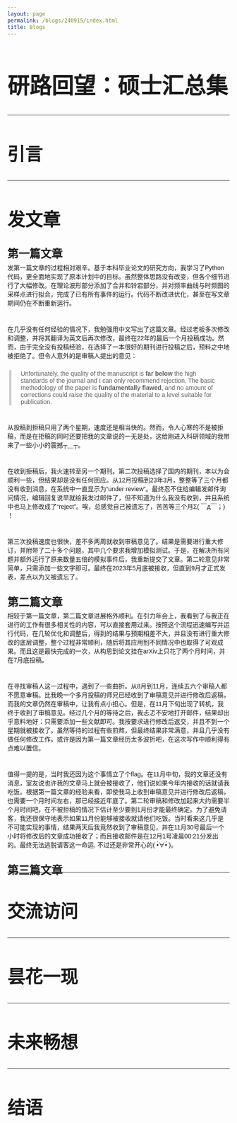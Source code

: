 ```yaml
---
layout: page
permalink: /blogs/240915/index.html
title: Blogs
---
```


<style>
  /* 定义两种字体 */
  @font-face {
    font-family: 'TitleFont';  /* 标题字体 */
    src: url('/assets/fonts/SMILEYSANS.TTF') format('truetype');
  }

  @font-face {
    font-family: 'BodyFont';  /* 正文字体 */
    src: url('/assets/fonts/DENG.TTF') format('truetype');
  }

  

  /* 正文字体设置 */
  body {
    font-family: 'BodyFont', sans-serif;  /* 正文使用BodyFont */
  }
  p {
    font-family: 'BodyFont', sans-serif;  /* 正文使用BodyFont */
    margin-top: 15px;  /* 设置段落顶部间距，例如15px */
    margin-bottom: 23px;  /* 设置段落底部间距，例如15px */
    }
  h1 {
    font-size:50px;
  }
  h2 {
    font-size:40px;
  }
    
/* 设置 blockquote 和 q 的字体 */
  blockquote {font-weight: normal;
    font-family: 'TitleFont', sans-serif;  /* 引用使用BodyFont */
    /* font-style: italic;  设置引用的字体样式为斜体 */
    border-left: 5px solid #ccc;  /* 添加左边框以突出显示引用 */
    margin: 0em 0.3em;  /* 设置引用的上下外边距 */
    padding: 0em 1.5em;  /* 设置引用的内边距 */
  }

  q {
    font-family: 'TitleFont', sans-serif;  /* 短引用使用BodyFont */
    quotes: "“" "”" "‘" "’";  /* 设置引号样式 */
  }
</style>



# 研路回望：硕士汇总集

---

## 引言


---

## 发文章



<div style="line-height: 1.5; font-size: 25px; font-weight: bold; text-indent: 0; margin-top: 30px; margin-bottom: -30px;">
第一篇文章</div>

<br>发第一篇文章的过程相对艰辛。基于本科毕业论文的研究方向，我学习了Python代码，更全面地实现了原本计划中的目标。虽然整体思路没有改变，但各个细节进行了大幅修改。在理论波形部分添加了合并和铃宕部分，并对频率曲线与时频图的采样点进行拟合，完成了已有所有事件的运行。代码不断改进优化，甚至在写文章期间仍在不断重新运行。

<br>在几乎没有任何经验的情况下，我勉强用中文写出了这篇文章。经过老板多次修改和调整，并将其翻译为英文后再次修改，最终在22年的最后一个月投稿成功。然而，由于完全没有投稿经验，在选择了一本很好的期刊进行投稿之后，预料之中地被拒绝了。但令人意外的是审稿人提出的意见：

> Unfortunately, the quality of the manuscript is **far below** the high standards of the journal and I can only recommend rejection. The basic methodology of the paper is **fundamentally flawed**, and no amount of corrections could raise the quality of the material to a level suitable for publication.

<br>从投稿到拒稿只用了两个星期，速度还是相当快的。然而，令人心寒的不是被拒稿，而是在拒稿的同时还要把我的文章说的一无是处，这给刚进入科研领域的我带来了一些小小的震撼┬＿┬。

<br>在收到拒稿后，我火速转至另一个期刊。第二次投稿选择了国内的期刊，本以为会顺利一些，但结果却是没有任何回应。从12月投稿到23年3月，整整等了三个月都没有收到消息，在系统中一直显示为“under review”。最终忍不住给编辑发邮件询问情况，编辑回复说早就给我发过邮件了，但不知道为什么我没有收到，并且系统中也马上修改成了“reject”。唉，总感觉自己被遗忘了，苦苦等三个月Σ( ￣д￣；) ！

<br>第三次投稿速度也很快，差不多两周就收到审稿意见了。结果是需要进行重大修订，并附带了二十多个问题，其中几个要求我增加模拟测试。于是，在解决所有问题并额外运行了原来数量五倍的模拟事件后，我重新提交了文章。第二轮意见非常简单，只需添加一些文字即可。最终在2023年5月底被接收，但直到9月才正式发表，差点以为又被遗忘了。

<div style="line-height: 1.5; font-size: 25px; font-weight: bold; text-indent: 0; margin-top: 30px; margin-bottom: -30px;">
第二篇文章</div>

<br>相较于第一篇文章，第二篇文章进展格外顺利。在引力年会上，我看到了与我正在进行的工作有很多相关性的内容，可以直接套用过来。按照这个流程迅速编写并运行代码，在几轮优化和调整后，得到的结果与预期相差不大，并且没有进行重大修改的底层调整，整个过程非常顺利，随后将其应用到不同情况中也取得了可观成果。而且这是最快完成的一次，从构思到论文挂在arXiv上只花了两个月时间，并在7月底投稿。

<br>在寻找审稿人这一过程中，遇到了一些曲折。从8月到11月，连续五六个审稿人都不愿意审稿。比我晚一个多月投稿的师兄已经收到了审稿意见并进行修改后返稿，而我的文章仍然在审稿中，让我有点小担心。但是，在11月下旬出现了转机，我终于收到了审稿意见。经过几个月的等待之后，我忐忑不安地打开邮件，结果却出乎意料地好：只需要添加一些文献即可。我按要求进行修改后返交，并且不到一个星期就被接收了。虽然等待的过程有些煎熬，但最终结果非常满意，并且几乎没有做任何修改工作。或许是因为第一篇文章经历太多波折吧，在这次写作中顺利得有点难以置信。

<br>
值得一提的是，当时我还因为这个事情立了个flag。在11月中旬，我的文章还没有消息，室友说也许我的文章马上就会被接收了，他们说如果今年内接收的话就请我吃饭。根据第一篇文章的经验来看，即使我马上收到审稿意见并进行修改后返稿，也需要一个月时间左右，那已经接近年底了。第二轮审稿和修改加起来大约需要半个月时间吧，在不被拒稿的情况下估计至少要到1月份才能最终确定。为了避免请客，我还很保守地表示如果11月份能够被接收就请他们吃饭。当时看来这几乎是不可能实现的事情，结果两天后我竟然收到了审稿意见，并在11月30号最后一个小时将修改后的文章成功接收了；而且接收邮件是在12月1号凌晨00:21分发出的。最终无法逃脱请客这一命运, 不过还是非常开心的( •̀∀•́ )。

<div style="line-height: 1.5; font-size: 25px; font-weight: bold; text-indent: 0; margin-top: 30px; margin-bottom: -30px;">
第三篇文章</div>


---

## 交流访问

---

## 昙花一现

---

## 未来畅想

---

## 结语
